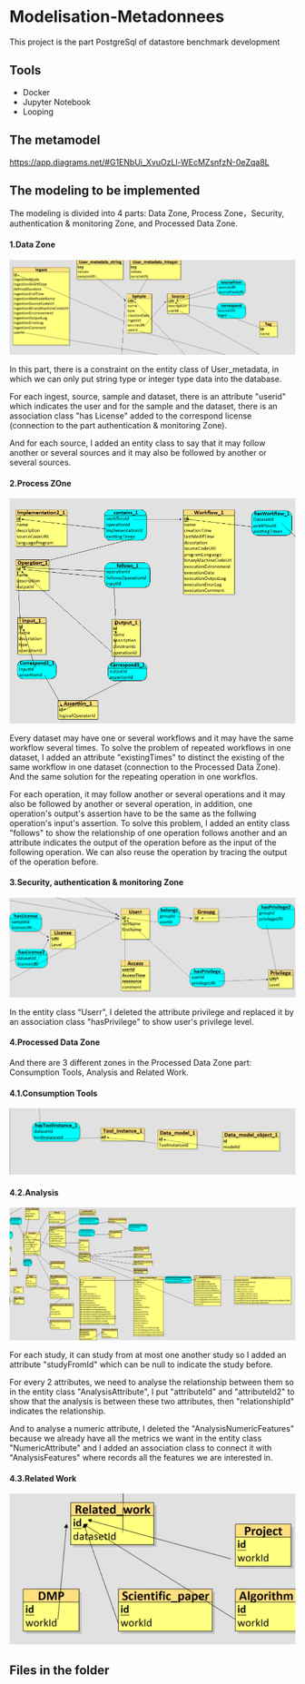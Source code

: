 # Modelisation-Metadonnees
This project is the part PostgreSql of datastore benchmark development


## Tools
- Docker
- Jupyter Notebook
- Looping

## The metamodel
https://app.diagrams.net/#G1ENbUi_XvuOzLl-WEcMZsnfzN-0eZqa8L

## The modeling to be implemented
The modeling is divided into 4 parts: Data Zone, Process Zone，Security, authentication & monitoring Zone, and Processed Data Zone.

#### 1.Data Zone
![image](images/Data%20Zone.png)

In this part, there is a constraint on the entity class of User_metadata, in which we can only put string type or integer type data into the database.

For each ingest, source, sample and dataset, there is an attribute "userid" which indicates the user and for the sample and the dataset, there is an association class "has License" added to the correspond license (connection to the part authentication & monitoring Zone).

And for each source, I added an entity class to say that it may follow another or several sources and it may also be followed by another or several sources.

#### 2.Process ZOne
![image](images/Process%20Zone.png)

Every dataset may have one or several workflows and it may have the same workflow several times. To solve the problem of repeated workflows in one dataset, I added an attribute "existingTimes" to distinct the existing of the same workflow in one dataset (connection to the Processed Data Zone).
And the same solution for the repeating operation in one workflos.

For each operation, it may follow another or several operations and it may also be followed by another or several operation, in addition, one operation's output's assertion have to be the same as the follwing operation's input's assertion. To solve this problem, I added an entity class "follows" to show the relationship of one operation follows another and an attribute indicates the output of the operation before as the input of the following operation. We can also reuse the operation by tracing the output of the operation before.

#### 3.Security, authentication & monitoring Zone
![image](images/Security,%20authentication%20&%20monitoring%20Zone.png)

In the entity class "Userr", I deleted the attribute privilege and replaced it by an association class "hasPrivilege" to show user's privilege level.

#### 4.Processed Data Zone
And there are 3 different zones in the Processed Data Zone part: Consumption Tools, Analysis and Related Work.

#### 4.1.Consumption Tools
![image](images/Consumption%20Tools.png)

#### 4.2.Analysis
![image](images/Analysis.png)

For each study, it can study from at most one another study so I added an attribute "studyFromId" which can be null to indicate the study before.

For every 2 attributes, we need to analyse the relationship between them so in the entity class "AnalysisAttribute", I put "attributeId" and "attributeId2" to show that the analysis is between these two attributes, then "relationshipId" indicates the relationship.

And to analyse a numeric attribute, I deleted the "AnalysisNumericFeatures" because we already have all the metrics we want in the entity class "NumericAttribute" and I added an association class to connect it with "AnalysisFeatures" where records all the features we are interested in.

#### 4.3.Related Work
![image](images/Related%20Work.png)

## Files in the folder
